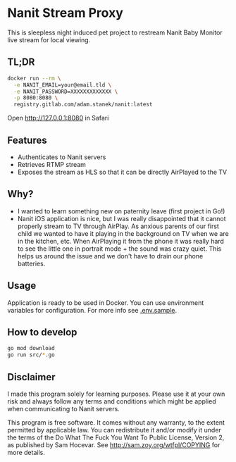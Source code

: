 # Nanit Stream Proxy

This is sleepless night induced pet project to restream Nanit Baby Monitor live stream for local viewing.

## TL;DR

```bash
docker run --rm \
  -e NANIT_EMAIL=your@email.tld \
  -e NANIT_PASSWORD=XXXXXXXXXXXXX \
  -p 8080:8080 \
  registry.gitlab.com/adam.stanek/nanit:latest
```

Open http://127.0.0.1:8080 in Safari

## Features

- Authenticates to Nanit servers
- Retrieves RTMP stream
- Exposes the stream as HLS so that it can be directly AirPlayed to the TV

## Why?

- I wanted to learn something new on paternity leave (first project in Go!)
- Nanit iOS application is nice, but I was really disappointed that it cannot properly stream to TV through AirPlay. As anxious parents of our first child we wanted to have it playing in the background on TV when we are in the kitchen, etc. When AirPlaying it from the phone it was really hard to see the little one in portrait mode + the sound was crazy quiet. This helps us around the issue and we don't have to drain our phone batteries.

## Usage

Application is ready to be used in Docker. You can use environment variables for configuration. For more info see [.env.sample](https://gitlab.com/adam.stanek/nanit/-/blob/master/.env.sample).

## How to develop

```bash
go mod download
go run src/*.go
```

## Disclaimer

I made this program solely for learning purposes. Please use it at your own risk and always follow any terms and conditions which might be applied when communicating to Nanit servers.

This program is free software. It comes without any warranty, to
the extent permitted by applicable law. You can redistribute it
and/or modify it under the terms of the Do What The Fuck You Want
To Public License, Version 2, as published by Sam Hocevar. See
http://sam.zoy.org/wtfpl/COPYING for more details.